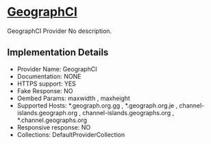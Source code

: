 # [GeographCI](https://channel-islands.geograph.org/)

GeographCI Provider
No description.

## Implementation Details

- Provider
Name: GeographCI
- Documentation: NONE
- HTTPS support: YES
- Fake Response: NO
- Oembed Params: maxwidth , maxheight
- Supported Hosts: *.geograph.org.gg , *.geograph.org.je , channel-islands.geograph.org , channel-islands.geographs.org , *.channel.geographs.org
- Responsive response: NO
- Collections: DefaultProviderCollection


